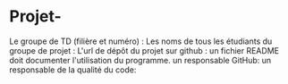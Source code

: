 # Projet-
Le groupe de TD (filière et numéro) :
Les noms de tous les étudiants du groupe de projet : 
L'url de dépôt du projet sur github :
un fichier README doit documenter l'utilisation du programme.
un responsable GitHub:
un responsable de la qualité du code:
